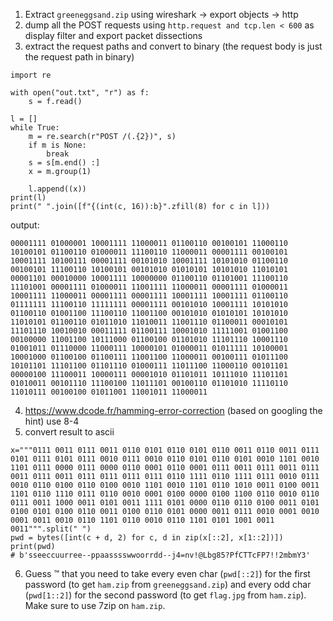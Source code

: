 1. Extract `greeneggsand.zip` using wireshark -> export objects -> http  
2. dump all the POST requests using `http.request and tcp.len < 600` as display filter and export packet dissections
3. extract the request paths and convert to binary (the request body is just the request path in binary)
```
import re

with open("out.txt", "r") as f:
	s = f.read()

l = []
while True:
	m = re.search(r"POST /(.{2})", s)
	if m is None:
		break
	s = s[m.end() :]
	x = m.group(1)

	l.append((x))
print(l)
print(" ".join([f"{(int(c, 16)):b}".zfill(8) for c in l]))
```
output:
```
00001111 01000001 10001111 11000011 01100110 00100101 11000110 10100101 01100110 01000011 11100110 11000011 00001111 00100101 10001111 10100111 00001111 00101010 10001111 10101010 01100110 00100101 11100110 10100101 00101010 01010101 10101010 11010101 00001101 00010000 10001111 10000000 01100110 01101001 11100110 11101001 00001111 01000011 11001111 11000011 00001111 01000011 10001111 11000011 00001111 00001111 10001111 10001111 01100110 01111111 11100110 11111111 00001111 00101010 10001111 10101010 01100110 01001100 11100110 11001100 00101010 01010101 10101010 11010101 01100110 01011010 11010011 11001110 01100011 00010101 11101110 10010010 00011111 01100111 10001010 11111001 01001100 00100000 11001100 10111000 01100100 01101010 11101110 10001110 01001011 01110000 11000111 10000101 01000011 01011111 10100001 10001000 01100100 01100111 11001100 11000011 00100111 01011100 10101101 11101100 01101110 01000111 11011100 11000110 00101101 00000100 11100011 10000111 00001010 01101011 10111010 11101101 01010011 00101110 11100100 11011101 00100110 01101010 11110110 11010111 00100100 01011001 11001011 11000011
```
4. https://www.dcode.fr/hamming-error-correction (based on googling the hint) use 8-4
5.  convert result to ascii
```
x="""0111 0011 0111 0011 0110 0101 0110 0101 0110 0011 0110 0011 0111 0101 0111 0101 0111 0010 0111 0010 0110 0101 0110 0101 0010 1101 0010 1101 0111 0000 0111 0000 0110 0001 0110 0001 0111 0011 0111 0011 0111 0011 0111 0011 0111 0111 0111 0111 0110 1111 0110 1111 0111 0010 0111 0010 0110 0100 0110 0100 0010 1101 0010 1101 0110 1010 0011 0100 0011 1101 0110 1110 0111 0110 0010 0001 0100 0000 0100 1100 0110 0010 0110 0111 0011 1000 0011 0101 0011 1111 0101 0000 0110 0110 0100 0011 0101 0100 0101 0100 0110 0011 0100 0110 0101 0000 0011 0111 0010 0001 0010 0001 0011 0010 0110 1101 0110 0010 0110 1101 0101 1001 0011 0011""".split(" ")
pwd = bytes([int(c + d, 2) for c, d in zip(x[::2], x[1::2])])
print(pwd)
# b'sseeccuurree--ppaasssswwoorrdd--j4=nv!@Lbg85?PfCTTcFP7!!2mbmY3'
```
6. Guess :tm: that you need to take every even char (`pwd[::2]`) for the first password (to get `ham.zip` from `greeneggsand.zip`) and every odd char (`pwd[1::2]`) for the second password (to get `flag.jpg` from `ham.zip`). Make sure to use 7zip on `ham.zip`.